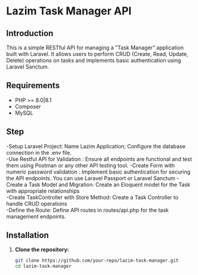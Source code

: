 # Lazim Task Manager API

## Introduction
This is a simple RESTful API for managing a "Task Manager" application built with Laravel. It allows users to perform CRUD (Create, Read, Update, Delete) operations on tasks and implements basic authentication using Laravel Sanctum.

## Requirements
- PHP >= 8.0|8.1
- Composer
- MySQL

## Step
-Setup Laravel Project: Name Lazim Application;  Configure the database connection in the .env file.  
-Use Restful API for Validation :  Ensure all endpoints are functional and test them using Postman or any other API testing tool.
-Create Form with numeric password validation :  Implement basic authentication for securing the API endpoints. You can use Laravel Passport or Laravel Sanctum
-Create a Task Model and Migration:  Create an Eloquent model for the Task with appropriate relationships  
-Create TaskController with Store Method:  Create a Task Controller to handle CRUD operations  
-Define the Route: Define API routes in routes/api.php for the task management endpoints.

## Installation

1. **Clone the repository:**
   ```bash
   git clone https://github.com/your-repo/lazim-task-manager.git
   cd lazim-task-manager
